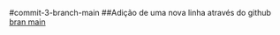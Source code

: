 #commit-3-branch-main
##Adição de uma nova linha através do github [bran main](https://github.com/thierryLchaves/DP-100/commits/main/)
